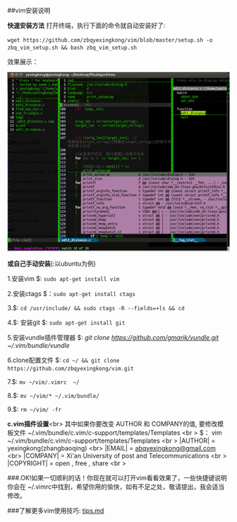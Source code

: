 ##vim安装说明

**快速安装方法**
打开终端，执行下面的命令就自动安装好了:

`wget https://github.com/zbqyexingkong/vim/blob/master/setup.sh -o zbq_vim_setup.sh && bash zbq_vim_setup.sh`




效果展示：

![shotimage.PNG](shotimage.PNG)


**或自己手动安装**(:以ubuntu为例)

1.安装vim $: `sudo apt-get install vim`

2.安装ctags $：`sudo apt-get install ctags`
 
3.$: `cd /usr/include/ && sudo ctags -R --fields=+ls && cd` 

4.$: 安装git $: `sudo apt-get install git`

5.安装vundle插件管理器  $: *git clone https://github.com/gmarik/vundle.git  ~/.vim/bundle/vundle*

6.clone配置文件 $: `cd ~/ && git clone https://github.com/zbqyexingkong/vim.git`

7.$: `mv ~/vim/.vimrc  ~/`

8.$: `mv ~/vim/* ~/.vim/bundle/`

9.$: `rm ~/vim/ -fr`

 **c.vim插件设置**<br\>
   其中如果你要改变 AUTHOR 和 COMPANY的值, 要修改模板文件 ~/.vim/bundle/c.vim/c-support/templates/Templates <br \>
   $： vim ~/.vim/bundle/c.vim/c-support/templates/Templates <br \>
  |AUTHOR|    = yexingkong(zhangbaoqing) <br\>
  |EMAIL|     = abqyexingkong@gmail.com <br\>
  |COMPANY|   = Xi'an University of post and Telecommunications <br \>
  |COPYRIGHT| = open , free , share <br \>
   
  ###.OK!如果一切顺利的话！你现在就可以打开vim看看效果了，一些快捷键说明你会在 ~/.vimrc中找到，希望你用的愉快，如有不足之处，敬请提出，我会适当修改。

###了解更多vim使用技巧:
[tips.md](tips.md)


